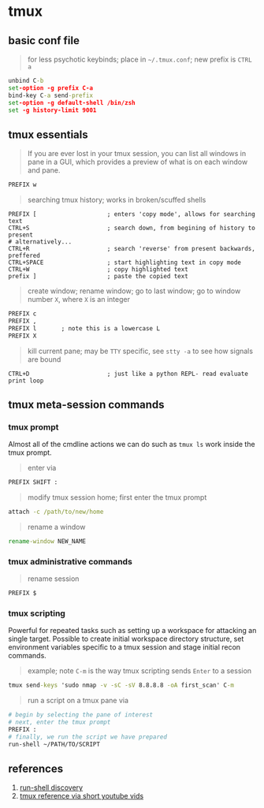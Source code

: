 # tmux

## basic conf file

> for less psychotic keybinds; place in  `~/.tmux.conf`; new prefix is `CTRL a`
```cmd
unbind C-b
set-option -g prefix C-a
bind-key C-a send-prefix
set-option -g default-shell /bin/zsh
set -g history-limit 9001
```

## tmux essentials

> If you are ever lost in your tmux session, you can list all windows in pane in a GUI, which provides a preview of what is on each window and pane.
```cmd
PREFIX w
```


> searching tmux history; works in broken/scuffed shells
```
PREFIX [					; enters 'copy mode', allows for searching text
CTRL+S 						; search down, from begining of history to present
# alternatively...
CTRL+R 						; search 'reverse' from present backwards, preffered
CTRL+SPACE 					; start highlighting text in copy mode
CTRL+W 						; copy highlighted text
prefix ]                    ; paste the copied text
```


> create window; rename window; go to last window; go to window number `X`, where `X` is an integer
```cmd
PREFIX c
PREFIX ,
PREFIX l       ; note this is a lowercase L
PREFIX X
```



> kill current pane; may be `TTY` specific, see `stty -a` to see how signals are bound
```
CTRL+D 						; just like a python REPL- read evaluate print loop
```


## tmux meta-session commands

### tmux prompt 

Almost all of the cmdline actions we can do such as `tmux ls` work inside the tmux prompt.

> enter via 
```cmd
PREFIX SHIFT :
```


> modify tmux session home; first enter the tmux prompt
```cmd
attach -c /path/to/new/home 
```


> rename a window
```cmd
rename-window NEW_NAME
```


### tmux administrative commands

> rename session
```cmd
PREFIX $
```


### tmux scripting

Powerful for repeated tasks such as setting up a workspace for attacking an single target. 
Possible to create initial workspace directory structure, set environment variables specific to a tmux session and stage initial recon commands. 

> example; note `C-m` is the way tmux scripting sends `Enter` to a session
```cmd
tmux send-keys 'sudo nmap -v -sC -sV 8.8.8.8 -oA first_scan' C-m
```

> run a script on a tmux pane via
```bash
# begin by selecting the pane of interest
# next, enter the tmux prompt
PREFIX :
# finally, we run the script we have prepared
run-shell ~/PATH/TO/SCRIPT
```



## references

1. [run-shell discovery](https://superuser.com/questions/827816/create-custom-command-in-tmux)
2. [tmux reference via short youtube vids](https://www.youtube.com/playlist?list=PLTRNG6WIHETB4reAxbWza3CZeP9KL6Bkr)